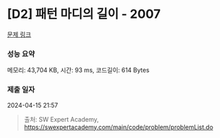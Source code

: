 # [D2] 패턴 마디의 길이 - 2007 

[문제 링크](https://swexpertacademy.com/main/code/problem/problemDetail.do?contestProbId=AV5P1kNKAl8DFAUq) 

### 성능 요약

메모리: 43,704 KB, 시간: 93 ms, 코드길이: 614 Bytes

### 제출 일자

2024-04-15 21:57



> 출처: SW Expert Academy, https://swexpertacademy.com/main/code/problem/problemList.do